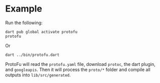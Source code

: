# Example

Run the following:

```console
dart pub global activate protofu
protofu
```

Or

```console
dart ../bin/protofu.dart
```

ProtoFu will read the `protofu.yaml` file, download `protoc`, the dart plugin,
and `googleapis`. Then it will process the `proto/*` folder and compile all
outputs into `lib/src/generated`.
